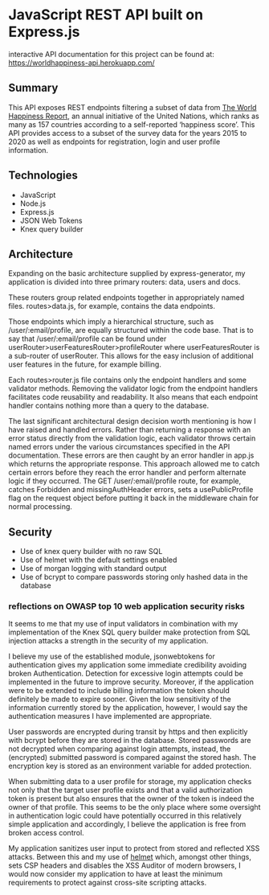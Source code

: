 # JavaScript REST API built on Express.js
interactive API documentation for this project can be found at: https://worldhappiness-api.herokuapp.com/

## Summary
This API exposes REST endpoints filtering a subset of data from [The World Happiness Report](https://worldhappiness.report/), an annual initiative of the United Nations, which ranks as many as 157 countries according to a self-reported ‘happiness score’. This API provides access to a subset of the survey data for the years 2015 to 2020 as well as endpoints for registration, login and user profile information.

## Technologies
*	JavaScript
*	Node.js
*	Express.js
*	JSON Web Tokens
*	Knex query builder

## Architecture 
Expanding on the basic architecture supplied by express-generator, my application is divided into three primary routers: data, users and docs.

These routers group related endpoints together in appropriately named files. routes>data.js, for example, contains the data endpoints.

Those endpoints which imply a hierarchical structure, such as /user/:email/profile, are equally structured within the code base. That is to say that /user/:email/profile can be found under userRouter>userFeaturesRouter>profileRouter where userFeaturesRouter is a sub-router of userRouter. This allows for the easy inclusion of additional user features in the future, for example billing.
 
Each routes>router.js file contains only the endpoint handlers and some validator methods. Removing the validator logic from the endpoint handlers facilitates code reusability and readability. It also means that each endpoint handler contains nothing more than a query to the database.
 
The last significant architectural design decision worth mentioning is how I have raised and handled errors. Rather than returning a response with an error status directly from the validation logic, each validator throws certain named errors under the various circumstances specified in the API documentation. These errors are then caught by an error handler in app.js which returns the appropriate response. This approach allowed me to catch certain errors before they reach the error handler and perform alternate logic if they occurred. The GET /user/:email/profile route, for example, catches Forbidden and missingAuthHeader errors, sets a usePublicProfile flag on the request object before putting it back in the middleware chain for normal processing.
 
## Security 
*	Use of knex query builder with no raw SQL
*	Use of helmet with the default settings enabled
*	Use of morgan logging with standard output
*	Use of bcrypt to compare passwords storing only hashed data in the database

### reflections on OWASP top 10 web application security risks
It seems to me that my use of input validators in combination with my implementation of the Knex SQL query builder make protection from SQL injection attacks a strength in the security of my application.

I believe my use of the established module, jsonwebtokens for authentication gives my application some immediate credibility avoiding broken Authentication. Detection for excessive login attempts could be implemented in the future to improve security. Moreover, if the application were to be extended to include billing information the token should definitely be made to expire sooner. Given the low sensitivity of the information currently stored by the application, however, I would say the authentication measures I have implemented are appropriate.

User passwords are encrypted during transit by https and then explicitly with bcrypt before they are stored in the database. Stored passwords are not decrypted when comparing against login attempts, instead, the (encrypted) submitted password is compared against the stored hash. The encryption key is stored as an environment variable for added protection.

When submitting data to a user profile for storage, my application checks not only that the target user profile exists and that a valid authorization token is present but also ensures that the owner of the token is indeed the owner of that profile. This seems to be the only place where some oversight in authentication logic could have potentially occurred in this relatively simple application and accordingly, I believe the application is free from broken access control. 

My application sanitizes user input to protect from stored and reflected XSS attacks. Between this and my use of [helmet](https://www.npmjs.com/package/helmet) which, amongst other things, sets CSP headers and disables the XSS Auditor of modern browsers, I would now consider my application to have at least the minimum requirements to protect against cross-site scripting attacks.
